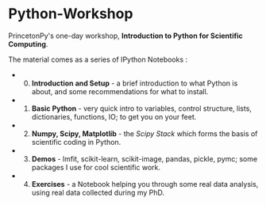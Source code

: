 Python-Workshop
===============

PrincetonPy's one-day workshop, **Introduction to Python for Scientific Computing**.

The material comes as a series of IPython Notebooks :

- 0. **Introduction and Setup** - a brief introduction to what Python is about, and some recommendations for 
what to install.
- 1. **Basic Python** - very quick intro to variables, control structure, lists, dictionaries, functions, IO; 
to 
get you on your feet.
- 2. **Numpy, Scipy, Matplotlib** - the *Scipy Stack* which forms the basis of scientific coding in Python.
- 3. **Demos** - lmfit, scikit-learn, scikit-image, pandas, pickle, pymc; some packages I use for cool 
scientific work.
- 4. **Exercises** - a Notebook helping you through some real data analysis, using real data collected during 
my PhD.
